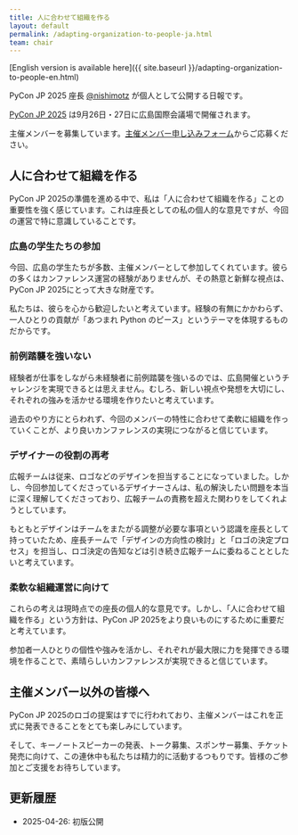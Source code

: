 ```yaml
---
title: 人に合わせて組織を作る
layout: default
permalink: /adapting-organization-to-people-ja.html
team: chair
---
```


[English version is available here]({{ site.baseurl }}/adapting-organization-to-people-en.html)

PyCon JP 2025 座長 [@nishimotz](https://d.nishimotz.com/aboutme) が個人として公開する日報です。

[PyCon JP 2025](https://2025.pycon.jp/) は9月26日・27日に広島国際会議場で開催されます。

主催メンバーを募集しています。[主催メンバー申し込みフォーム](https://forms.gle/7irqYKhZVj7AY7LfA)からご応募ください。



## 人に合わせて組織を作る

PyCon JP 2025の準備を進める中で、私は「人に合わせて組織を作る」ことの重要性を強く感じています。これは座長としての私の個人的な意見ですが、今回の運営で特に意識していることです。

### 広島の学生たちの参加

今回、広島の学生たちが多数、主催メンバーとして参加してくれています。彼らの多くはカンファレンス運営の経験がありませんが、その熱意と新鮮な視点は、PyCon JP 2025にとって大きな財産です。

私たちは、彼らを心から歓迎したいと考えています。経験の有無にかかわらず、一人ひとりの貢献が「あつまれ Python のピース」というテーマを体現するものだからです。

### 前例踏襲を強いない

経験者が仕事をしながら未経験者に前例踏襲を強いるのでは、広島開催というチャレンジを実現できるとは思えません。むしろ、新しい視点や発想を大切にし、それぞれの強みを活かせる環境を作りたいと考えています。

過去のやり方にとらわれず、今回のメンバーの特性に合わせて柔軟に組織を作っていくことが、より良いカンファレンスの実現につながると信じています。

### デザイナーの役割の再考

広報チームは従来、ロゴなどのデザインを担当することになっていました。しかし、今回参加してくださっているデザイナーさんは、私の解決したい問題を本当に深く理解してくださっており、広報チームの責務を超えた関わりをしてくれようとしています。

もともとデザインはチームをまたがる調整が必要な事項という認識を座長として持っていたため、座長チームで「デザインの方向性の検討」と「ロゴの決定プロセス」を担当し、ロゴ決定の告知などは引き続き広報チームに委ねることとしたいと考えています。

### 柔軟な組織運営に向けて

これらの考えは現時点での座長の個人的な意見です。しかし、「人に合わせて組織を作る」という方針は、PyCon JP 2025をより良いものにするために重要だと考えています。

参加者一人ひとりの個性や強みを活かし、それぞれが最大限に力を発揮できる環境を作ることで、素晴らしいカンファレンスが実現できると信じています。

## 主催メンバー以外の皆様へ

PyCon JP 2025のロゴの提案はすでに行われており、主催メンバーはこれを正式に発表できることをとても楽しみにしています。

そして、キーノートスピーカーの発表、トーク募集、スポンサー募集、チケット発売に向けて、この連休中も私たちは精力的に活動するつもりです。皆様のご参加とご支援をお待ちしています。



## 更新履歴

- 2025-04-26: 初版公開
